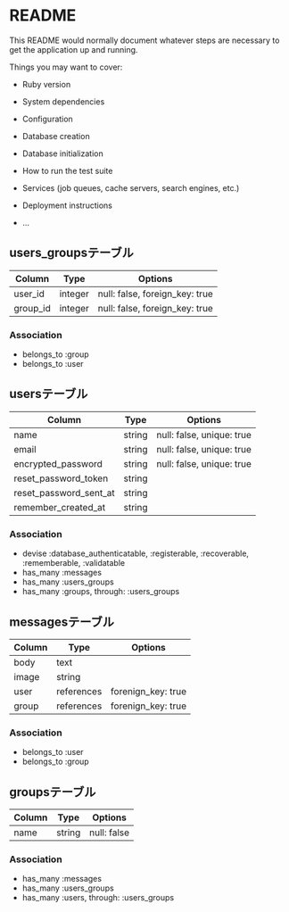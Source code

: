 # README

This README would normally document whatever steps are necessary to get the
application up and running.

Things you may want to cover:

* Ruby version

* System dependencies

* Configuration

* Database creation

* Database initialization

* How to run the test suite

* Services (job queues, cache servers, search engines, etc.)

* Deployment instructions

* ...

## users_groupsテーブル

|Column|Type|Options|
|------|----|-------|
|user_id|integer|null: false, foreign_key: true|
|group_id|integer|null: false, foreign_key: true|

### Association
- belongs_to :group
- belongs_to :user


## usersテーブル
|Column|Type|Options|
|------|----|-------|
|name|string|null: false, unique: true|
|email|string|null: false, unique: true|
|encrypted_password|string|null: false, unique: true
|reset_password_token|string|
|reset_password_sent_at|string|
|remember_created_at|string|

### Association
- devise :database_authenticatable, :registerable,
         :recoverable, :rememberable, :validatable
- has_many :messages
- has_many :users_groups
- has_many :groups, through: :users_groups


## messagesテーブル
|Column|Type|Options|
|------|----|-------|
|body|text|
|image|string|
|user|references|forenign_key: true|
|group|references|forenign_key: true|

### Association
- belongs_to :user
- belongs_to :group


## groupsテーブル
|Column|Type|Options|
|------|----|-------|
|name|string|null: false|unique: true|

### Association
- has_many :messages
- has_many :users_groups
- has_many :users, through: :users_groups

